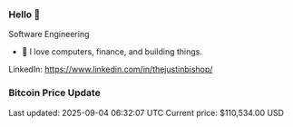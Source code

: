 ### Hello 🤙  

Software Engineering

- 🔭 I love computers, finance, and building things.
  
LinkedIn: https://www.linkedin.com/in/thejustinbishop/  





























































































































































































































































































































































































































































































































































































































































































































































































































































































































































































































































### Bitcoin Price Update
Last updated: 2025-09-04 06:32:07 UTC
Current price: $110,534.00 USD
